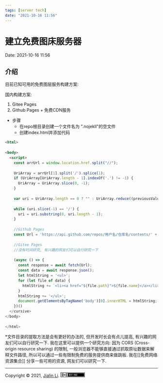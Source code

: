 ```yaml
---
tags: [server tech]
date: "2021-10-16 11:56"
---
```

# 建立免费图床服务器
Date:  2021-10-16 11:56

##  介绍

目前已知可用的免费图层服务构建方案:


国内构建方案:
1. Gitee Pages
2. Github Pages + 免费CDN服务

* 步骤
	* 在repo根目录创建一个文件名为 ".nojekll"的空文件
	* 创建index.html并添加代码
```html
<html>

<body>
  <script>
    const arrUrl = window.location.href.split("//");

    UriArray = arrUrl[1].split('/').splice(1);
    if (UriArray[UriArray.length - 1].indexOf('.') != -1) {
      UriArray = UriArray.slice(0, -1);
    }

    var uri = UriArray.length == 0 ? "" : UriArray.reduce((previousValue, currentValue) => previousValue + '/' + currentValue + '/');

    while (uri.slice(-1) == '/') {
      uri = uri.substring(0, uri.length - 1);
    }

	//Github Pages
    const Url = 'https://api.github.com/repos/用户名/仓库名/contents/' + uri + '?ref=分支';

	//Gitee Pages
	//没有时间研究, 有兴趣的网友们可以自行研究一下

    (async () => {
      const response = await fetch(Url);
      const data = await response.json();
      let htmlString = '<ul>';
      for (let file of data) {
        htmlString += `<li><a href="${file.path}">${file.name}</a></li>`;
      }
      htmlString += '</ul>';
      document.getElementsByTagName('body')[0].innerHTML = htmlString;
    })()
  </cursive>
</body>

</html>
```

*文件目录的提取方法是会有更好的办法的, 但开发时长会有点儿提高, 有兴趣的网友们可以自行研究一下.
我在这里可以提供一个研究方向: 因为 CORS (Cross-origin resource sharing) 的限制, 一般浏览器不能够直接通过抓取原址数据来解释文件路径, 所以可以通过一些有限制免费的服务提供商来做跳板. 我在[[免费网络资源集合]] 分享一些可用的资源, 网友们可以研究一下.


---
Copyright © 2021, [Jialin Li](https://github.com/keyskull).  [![Copyright](/80x15.png)](/LICENSE)
